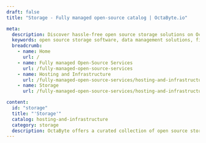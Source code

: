 ```yaml
---
draft: false
title: "Storage - Fully managed open-source catalog | OctaByte.io"

meta:
  description: Discover hassle-free open source storage solutions on OctaByte, with full management including installation, backups, updates, and support to ensure seamless data management.
  keywords: open source storage software, data management solutions, file storage, backup solutions, storage software management, OctaByte, open source storage, data security, cloud storage, managed services
  breadcrumb:
    - name: Home
      url: /
    - name: Fully managed Open-Source Services
      url: /fully-managed-open-source-services
    - name: Hosting and Infrastructure
      url: /fully-managed-open-source-services/hosting-and-infrastructure
    - name: Storage
      url: /fully-managed-open-source-services/hosting-and-infrastructure/storage

content:
  id: "storage"
  title: "'Storage'"
  catalog: hosting-and-infrastructure
  category: storage
  description: OctaByte offers a curated collection of open source storage software to cater to a variety of data management needs. From installation and configuration to regular updates, backups, support, and ongoing maintenance, we handle it all. Our fully managed services provide a seamless and efficient storage solution, ensuring that your data is secure, accessible, and well-managed. Whether you're looking for a scalable file storage system or a secure backup solution, OctaByte makes it easy to deploy, manage, and maintain your open source storage applications without the hassle.
---
```

